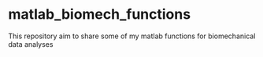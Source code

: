 # matlab_biomech_functions
This repository aim to share some of my matlab functions for biomechanical data analyses
